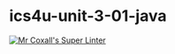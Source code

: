 # ics4u-unit-3-01-java

[![Mr Coxall's Super Linter](https://github.com/Rodas-Nega1/ics4u-unit-3-01-java/workflows/Mr%20Coxall's%20Super%20Linter/badge.svg)](https://github.com/Rodas-Nega1/ics4u-unit-3-01-java/actions/)
